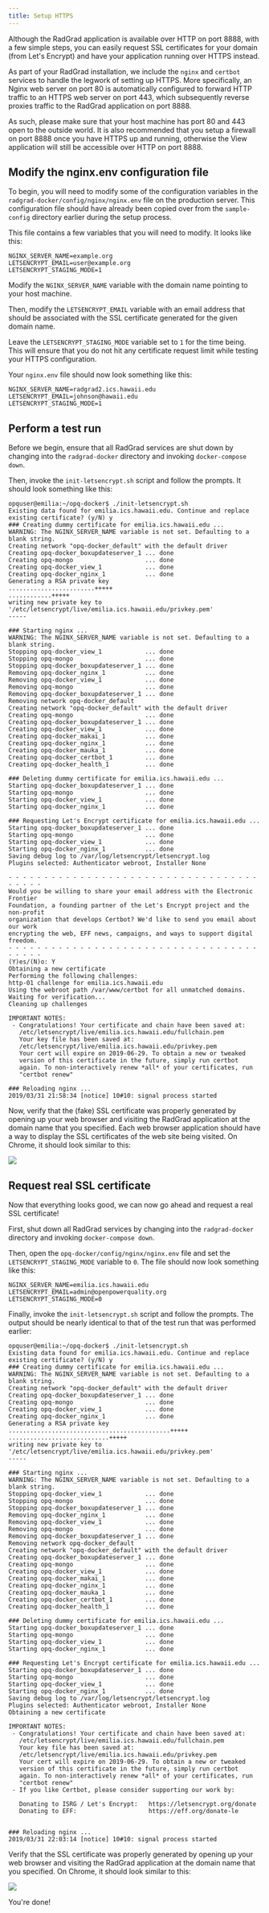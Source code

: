 ```yaml
---
title: Setup HTTPS
---
```


Although the RadGrad application is available over HTTP on port 8888, with a few simple steps, you can easily request SSL certificates for your domain (from Let's Encrypt) and have your application running over HTTPS instead.

As part of your RadGrad installation, we include the `nginx` and `certbot` services to handle the legwork of setting up HTTPS. More specifically, an Nginx web server on port 80 is automatically configured to forward HTTP traffic to an HTTPS web server on port 443, which subsequently reverse proxies traffic to the RadGrad application on port 8888.

As such, please make sure that your host machine has port 80 and 443 open to the outside world. It is also recommended that you setup a firewall on port 8888 once you have HTTPS up and running, otherwise the View application will still be accessible over HTTP on port 8888.

## Modify the nginx.env configuration file

To begin, you will need to modify some of the configuration variables in the `radgrad-docker/config/nginx/nginx.env` file on the production server. This configuration file should have already been copied over from the `sample-config` directory earlier during the setup process.

This file contains a few variables that you will need to modify. It looks like this:

```shell
NGINX_SERVER_NAME=example.org
LETSENCRYPT_EMAIL=user@example.org
LETSENCRYPT_STAGING_MODE=1
```

Modify the `NGINX_SERVER_NAME` variable with the domain name pointing to your host machine.

Then, modify the `LETSENCRYPT_EMAIL` variable with an email address that should be associated with the SSL certificate generated for the given domain name.

Leave the `LETSENCRYPT_STAGING_MODE` variable set to `1` for the time being. This will ensure that you do not hit any certificate request limit while testing your HTTPS configuration.

Your `nginx.env` file should now look something like this:

```shell
NGINX_SERVER_NAME=radgrad2.ics.hawaii.edu
LETSENCRYPT_EMAIL=johnson@hawaii.edu
LETSENCRYPT_STAGING_MODE=1
```

## Perform a test run

Before we begin, ensure that all RadGrad services are shut down by changing into the `radgrad-docker` directory and invoking `docker-compose down`.

Then, invoke the `init-letsencrypt.sh` script and follow the prompts. It should look something like this:

```shell
opquser@emilia:~/opq-docker$ ./init-letsencrypt.sh
Existing data found for emilia.ics.hawaii.edu. Continue and replace existing certificate? (y/N) y
### Creating dummy certificate for emilia.ics.hawaii.edu ...
WARNING: The NGINX_SERVER_NAME variable is not set. Defaulting to a blank string.
Creating network "opq-docker_default" with the default driver
Creating opq-docker_boxupdateserver_1 ... done
Creating opq-mongo                    ... done
Creating opq-docker_view_1            ... done
Creating opq-docker_nginx_1           ... done
Generating a RSA private key
........................+++++
............+++++
writing new private key to '/etc/letsencrypt/live/emilia.ics.hawaii.edu/privkey.pem'
-----

### Starting nginx ...
WARNING: The NGINX_SERVER_NAME variable is not set. Defaulting to a blank string.
Stopping opq-docker_view_1            ... done
Stopping opq-mongo                    ... done
Stopping opq-docker_boxupdateserver_1 ... done
Removing opq-docker_nginx_1           ... done
Removing opq-docker_view_1            ... done
Removing opq-mongo                    ... done
Removing opq-docker_boxupdateserver_1 ... done
Removing network opq-docker_default
Creating network "opq-docker_default" with the default driver
Creating opq-mongo                    ... done
Creating opq-docker_boxupdateserver_1 ... done
Creating opq-docker_view_1            ... done
Creating opq-docker_makai_1           ... done
Creating opq-docker_nginx_1           ... done
Creating opq-docker_mauka_1           ... done
Creating opq-docker_certbot_1         ... done
Creating opq-docker_health_1          ... done

### Deleting dummy certificate for emilia.ics.hawaii.edu ...
Starting opq-docker_boxupdateserver_1 ... done
Starting opq-mongo                    ... done
Starting opq-docker_view_1            ... done
Starting opq-docker_nginx_1           ... done

### Requesting Let's Encrypt certificate for emilia.ics.hawaii.edu ...
Starting opq-docker_boxupdateserver_1 ... done
Starting opq-mongo                    ... done
Starting opq-docker_view_1            ... done
Starting opq-docker_nginx_1           ... done
Saving debug log to /var/log/letsencrypt/letsencrypt.log
Plugins selected: Authenticator webroot, Installer None

- - - - - - - - - - - - - - - - - - - - - - - - - - - - - - - - - - - - - - - -
Would you be willing to share your email address with the Electronic Frontier
Foundation, a founding partner of the Let's Encrypt project and the non-profit
organization that develops Certbot? We'd like to send you email about our work
encrypting the web, EFF news, campaigns, and ways to support digital freedom.
- - - - - - - - - - - - - - - - - - - - - - - - - - - - - - - - - - - - - - - -
(Y)es/(N)o: Y
Obtaining a new certificate
Performing the following challenges:
http-01 challenge for emilia.ics.hawaii.edu
Using the webroot path /var/www/certbot for all unmatched domains.
Waiting for verification...
Cleaning up challenges

IMPORTANT NOTES:
 - Congratulations! Your certificate and chain have been saved at:
   /etc/letsencrypt/live/emilia.ics.hawaii.edu/fullchain.pem
   Your key file has been saved at:
   /etc/letsencrypt/live/emilia.ics.hawaii.edu/privkey.pem
   Your cert will expire on 2019-06-29. To obtain a new or tweaked
   version of this certificate in the future, simply run certbot
   again. To non-interactively renew *all* of your certificates, run
   "certbot renew"

### Reloading nginx ...
2019/03/31 21:58:34 [notice] 10#10: signal process started
```

Now, verify that the (fake) SSL certificate was properly generated by opening up your web browser and
visiting the RadGrad application at the domain name that you specified. Each web browser application should have a way to display the SSL certificates of the web site being visited. On Chrome, it should look similar to this:

![](https://openpowerquality.org/docs/assets/cloud/https-setup-1.png)


## Request real SSL certificate

Now that everything looks good, we can now go ahead and request a real SSL certificate!

First, shut down all RadGrad services by changing into the `radgrad-docker` directory and invoking `docker-compose down`.

Then, open the `opq-docker/config/nginx/nginx.env` file and set the `LETSENCRYPT_STAGING_MODE` variable to `0`. The file should now look something like this:

```shell
NGINX_SERVER_NAME=emilia.ics.hawaii.edu
LETSENCRYPT_EMAIL=admin@openpowerquality.org
LETSENCRYPT_STAGING_MODE=0
```

Finally, invoke the `init-letsencrypt.sh` script and follow the prompts. The output should be nearly identical to that of the test run that was performed earlier:

```shell
opquser@emilia:~/opq-docker$ ./init-letsencrypt.sh
Existing data found for emilia.ics.hawaii.edu. Continue and replace existing certificate? (y/N) y
### Creating dummy certificate for emilia.ics.hawaii.edu ...
WARNING: The NGINX_SERVER_NAME variable is not set. Defaulting to a blank string.
Creating network "opq-docker_default" with the default driver
Creating opq-docker_boxupdateserver_1 ... done
Creating opq-mongo                    ... done
Creating opq-docker_view_1            ... done
Creating opq-docker_nginx_1           ... done
Generating a RSA private key
.............................................+++++
............................+++++
writing new private key to '/etc/letsencrypt/live/emilia.ics.hawaii.edu/privkey.pem'
-----

### Starting nginx ...
WARNING: The NGINX_SERVER_NAME variable is not set. Defaulting to a blank string.
Stopping opq-docker_view_1            ... done
Stopping opq-mongo                    ... done
Stopping opq-docker_boxupdateserver_1 ... done
Removing opq-docker_nginx_1           ... done
Removing opq-docker_view_1            ... done
Removing opq-mongo                    ... done
Removing opq-docker_boxupdateserver_1 ... done
Removing network opq-docker_default
Creating network "opq-docker_default" with the default driver
Creating opq-docker_boxupdateserver_1 ... done
Creating opq-mongo                    ... done
Creating opq-docker_view_1            ... done
Creating opq-docker_makai_1           ... done
Creating opq-docker_nginx_1           ... done
Creating opq-docker_mauka_1           ... done
Creating opq-docker_certbot_1         ... done
Creating opq-docker_health_1          ... done

### Deleting dummy certificate for emilia.ics.hawaii.edu ...
Starting opq-docker_boxupdateserver_1 ... done
Starting opq-mongo                    ... done
Starting opq-docker_view_1            ... done
Starting opq-docker_nginx_1           ... done

### Requesting Let's Encrypt certificate for emilia.ics.hawaii.edu ...
Starting opq-docker_boxupdateserver_1 ... done
Starting opq-mongo                    ... done
Starting opq-docker_view_1            ... done
Starting opq-docker_nginx_1           ... done
Saving debug log to /var/log/letsencrypt/letsencrypt.log
Plugins selected: Authenticator webroot, Installer None
Obtaining a new certificate

IMPORTANT NOTES:
 - Congratulations! Your certificate and chain have been saved at:
   /etc/letsencrypt/live/emilia.ics.hawaii.edu/fullchain.pem
   Your key file has been saved at:
   /etc/letsencrypt/live/emilia.ics.hawaii.edu/privkey.pem
   Your cert will expire on 2019-06-29. To obtain a new or tweaked
   version of this certificate in the future, simply run certbot
   again. To non-interactively renew *all* of your certificates, run
   "certbot renew"
 - If you like Certbot, please consider supporting our work by:

   Donating to ISRG / Let's Encrypt:   https://letsencrypt.org/donate
   Donating to EFF:                    https://eff.org/donate-le


### Reloading nginx ...
2019/03/31 22:03:14 [notice] 10#10: signal process started
```

Verify that the SSL certificate was properly generated by opening up your web browser and visiting the RadGrad application at the domain name that you specified. On Chrome, it should look similar to this:

![](https://openpowerquality.org/docs/assets/cloud/https-setup-2.png)

You're done!

